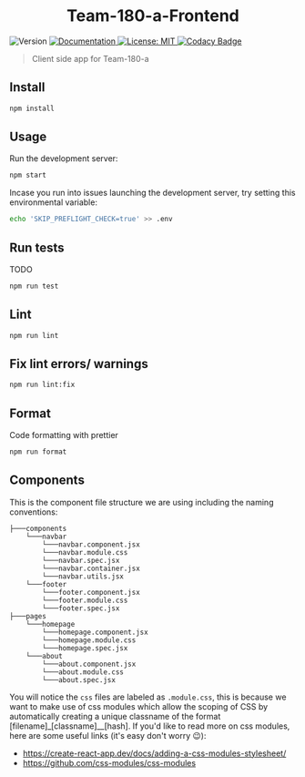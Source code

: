 <h1 align="center">Team-180-a-Frontend</h1>
<p>
  <img alt="Version" src="https://img.shields.io/badge/version-0.1.0-blue.svg?cacheSeconds=2592000" />
  <a href="README.md" target="_blank">
    <img alt="Documentation" src="https://img.shields.io/badge/documentation-yes-brightgreen.svg" />
  </a>
  <a href="LICENSE" target="_blank">
    <img alt="License: MIT" src="https://img.shields.io/badge/License-MIT-yellow.svg" />
  </a>
  <a href="https://app.codacy.com/gh/BuildForSDGCohort2/Team-180-a-Frontend?utm_source=github.com&utm_medium=referral&utm_content=BuildForSDGCohort2/Team-180-a-Frontend&utm_campaign=Badge_Grade_Settings" target="_blank">
    <img alt="Codacy Badge" src="https://api.codacy.com/project/badge/Grade/dce60ca7a76344a9989cbea885395289">
  </a>
</p>

> Client side app for Team-180-a

## Install

```sh
npm install
```

## Usage

Run the development server:

```sh
npm start
```

Incase you run into issues launching the development server, try setting this environmental variable:

```sh
echo 'SKIP_PREFLIGHT_CHECK=true' >> .env
```

## Run tests

TODO

```sh
npm run test
```

## Lint

```sh
npm run lint
```

## Fix lint errors/ warnings

```sh
npm run lint:fix
```

## Format

Code formatting with prettier

```sh
npm run format
```

## Components

This is the component file structure we are using including the naming conventions:
```
├───components
    └───navbar
        └───navbar.component.jsx
        └───navbar.module.css
        └───navbar.spec.jsx
        └───navbar.container.jsx
        └───navbar.utils.jsx
    └───footer
        └───footer.component.jsx
        └───footer.module.css
        └───footer.spec.jsx
├───pages
    └───homepage
        └───homepage.component.jsx
        └───homepage.module.css
        └───homepage.spec.jsx
    └───about
        └───about.component.jsx
        └───about.module.css
        └───about.spec.jsx
```
You will notice the `css` files are labeled as `.module.css`, this is because we want to make use of css modules which allow the scoping of CSS by automatically creating a unique classname of the format [filename]\_[classname]\_\_[hash]. If you'd like to read more on css modules, here are some useful links (it's easy don't worry 😉):
* https://create-react-app.dev/docs/adding-a-css-modules-stylesheet/
* https://github.com/css-modules/css-modules